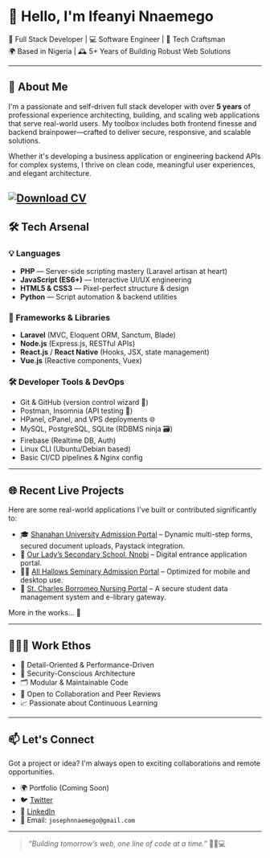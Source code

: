 # 👋 Hello, I'm Ifeanyi Nnaemego

🚀 Full Stack Developer | 💻 Software Engineer | 🧠 Tech Craftsman  
🌍 Based in Nigeria | 🕰 5+ Years of Building Robust Web Solutions

---

## 🧩 About Me

I'm a passionate and self-driven full stack developer with over **5 years** of professional experience architecting, building, and scaling web applications that serve real-world users. My toolbox includes both frontend finesse and backend brainpower—crafted to deliver secure, responsive, and scalable solutions.

Whether it's developing a business application or engineering backend APIs for complex systems, I thrive on clean code, meaningful user experiences, and elegant architecture.  

[![Download CV](https://img.shields.io/badge/📋%20Download%20CV-Click%20Here-brightgreen?style=plastic)](https://drive.google.com/file/d/1HY3VQqWul8bzuOn_ORFw_Nonw84e-a1s/view?usp=sharing)
---

## 🛠 Tech Arsenal

### 💡 Languages
- **PHP** — Server-side scripting mastery (Laravel artisan at heart)
- **JavaScript (ES6+)** — Interactive UI/UX engineering
- **HTML5 & CSS3** — Pixel-perfect structure & design
- **Python** — Script automation & backend utilities

### 🔧 Frameworks & Libraries
- **Laravel** (MVC, Eloquent ORM, Sanctum, Blade)
- **Node.js** (Express.js, RESTful APIs)
- **React.js** / **React Native** (Hooks, JSX, state management)
- **Vue.js** (Reactive components, Vuex)

### 🛠 Developer Tools & DevOps
- Git & GitHub (version control wizard 🧙)
- Postman, Insomnia (API testing 🧪)
- HPanel, cPanel, and VPS deployments 🌐
- MySQL, PostgreSQL, SQLite (RDBMS ninja 🗃)
- Firebase (Realtime DB, Auth)
- Linux CLI (Ubuntu/Debian based)
- Basic CI/CD pipelines & Nginx config

---

## 🌐 Recent Live Projects

Here are some real-world applications I've built or contributed significantly to:

- 🎓 [Shanahan University Admission Portal](https://apply.shanahanuni.edu.ng/) – Dynamic multi-step forms, secured document uploads, Paystack integration.
- 🏫 [Our Lady’s Secondary School, Nnobi](https://entrance.ourladysnnobi.com/) – Digital entrance application portal.
- 🧑‍🎓 [All Hallows Seminary Admission Portal](https://entrance.allhallowsseminary.com/) – Optimized for mobile and desktop use.
- 🏥 [St. Charles Borromeo Nursing Portal](https://portal.stcharlesborromeocon.com/) – A secure student data management system and e-library gateway.

More in the works... 🌱

---

## 👨🏾‍💻 Work Ethos

- 🎯 Detail-Oriented & Performance-Driven  
- 🔐 Security-Conscious Architecture  
- 🗂 Modular & Maintainable Code  
- 💬 Open to Collaboration and Peer Reviews  
- 📈 Passionate about Continuous Learning  

---

## 📫 Let's Connect

Got a project or idea? I'm always open to exciting collaborations and remote opportunities.

- 🌍 Portfolio (Coming Soon)
- 🐦 [Twitter](https://twitter.com/)
- 💼 [LinkedIn](https://www.linkedin.com/)
- 📩 Email: `josephnnaemego@gmail.com`

---

> _“Building tomorrow’s web, one line of code at a time.”_ 🧱🧠💻
